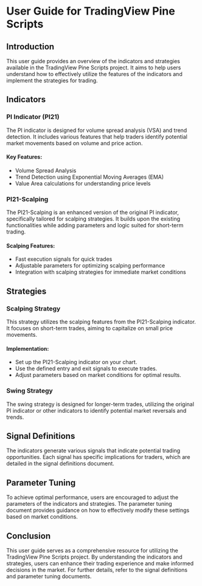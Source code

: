 # User Guide for TradingView Pine Scripts

## Introduction

This user guide provides an overview of the indicators and strategies available in the TradingView Pine Scripts project. It aims to help users understand how to effectively utilize the features of the indicators and implement the strategies for trading.

## Indicators

### PI Indicator (PI21)

The PI indicator is designed for volume spread analysis (VSA) and trend detection. It includes various features that help traders identify potential market movements based on volume and price action.

#### Key Features:
- Volume Spread Analysis
- Trend Detection using Exponential Moving Averages (EMA)
- Value Area calculations for understanding price levels

### PI21-Scalping

The PI21-Scalping is an enhanced version of the original PI indicator, specifically tailored for scalping strategies. It builds upon the existing functionalities while adding parameters and logic suited for short-term trading.

#### Scalping Features:
- Fast execution signals for quick trades
- Adjustable parameters for optimizing scalping performance
- Integration with scalping strategies for immediate market conditions

## Strategies

### Scalping Strategy

This strategy utilizes the scalping features from the PI21-Scalping indicator. It focuses on short-term trades, aiming to capitalize on small price movements.

#### Implementation:
- Set up the PI21-Scalping indicator on your chart.
- Use the defined entry and exit signals to execute trades.
- Adjust parameters based on market conditions for optimal results.

### Swing Strategy

The swing strategy is designed for longer-term trades, utilizing the original PI indicator or other indicators to identify potential market reversals and trends.

## Signal Definitions

The indicators generate various signals that indicate potential trading opportunities. Each signal has specific implications for traders, which are detailed in the signal definitions document.

## Parameter Tuning

To achieve optimal performance, users are encouraged to adjust the parameters of the indicators and strategies. The parameter tuning document provides guidance on how to effectively modify these settings based on market conditions.

## Conclusion

This user guide serves as a comprehensive resource for utilizing the TradingView Pine Scripts project. By understanding the indicators and strategies, users can enhance their trading experience and make informed decisions in the market. For further details, refer to the signal definitions and parameter tuning documents.